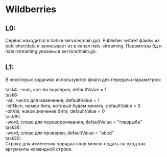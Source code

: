 # Wildberries

## L0:
Сервис находится в папке service(main.go). 
Publisher читает файлы из рublisher/data и записывает из в канал nats-streaming. Параметры бд и nats-streaming указаны в service/main.go.
## L1:
В некоторых заданиях используются флаги для передачи параметров:  

task4: 
        -num, кол-во воркеров, defaultValue = 1  
task8: 	  
        -val, число для изменения, defaultValue = 1  
	-bitNum, номер бита, который будем менять, defaultValue = 0   
	-bitVal, новое значение бита, defaultValue = 0   
task19:   
        -word, слово для переворачивания, defaultValue = "главрыба"  
task26:   
        -word, слово для проверки, defaultValue = "abcd"   
task20:  
	Строку для изменения порядка слов можно подать на вход как аргументы командной строки.  
   
